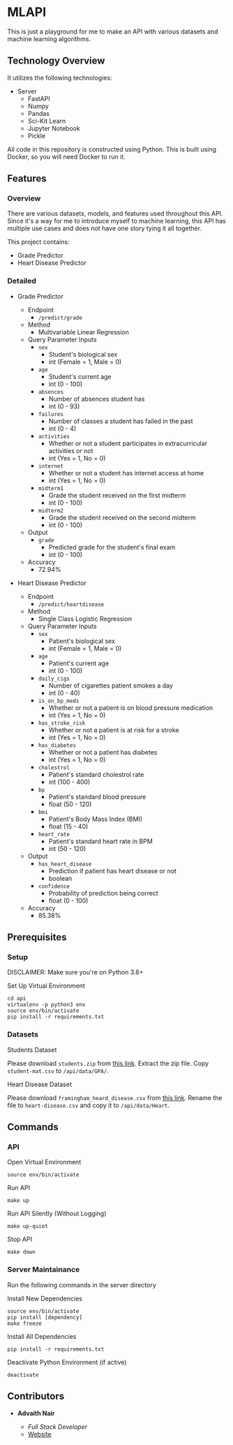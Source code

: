 # MLAPI

This is just a playground for me to make an API with various datasets and machine learning algorithms.

## Technology Overview

It utilizes the following technologies:

-   Server
    -   FastAPI
    -   Numpy
    -   Pandas
    -   Sci-Kit Learn
    -   Jupyter Notebook
    -   Pickle

All code in this repository is constructed using Python. This is built using Docker, so you will need Docker to run it.

## Features

### Overview

There are various datasets, models, and features used throughout this API. Since it's a way for me to introduce myself to machine learning, this API has multiple use cases and does not have one story tying it all together.

This project contains:

- Grade Predictor
- Heart Disease Predictor

### Detailed

-   Grade Predictor
    -   Endpoint
        -   `/predict/grade`
    -   Method
        -   Multivariable Linear Regression
    -   Query Parameter Inputs
        -   `sex`
            -   Student's biological sex
            -   int (Female = 1, Male = 0)
        -   `age`
            -   Student's current age
            -   int (0 - 100)
        -   `absences`
            -   Number of absences student has
            -   int (0 - 93)
        -   `failures`
            -   Number of classes a student has failed in the past
            -   int (0 - 4)
        -   `activities`
            -   Whether or not a student participates in extracurricular activities or not
            -   int (Yes = 1, No = 0)
        -   `internet`
            -   Whether or not a student has internet access at home
            -   int (Yes = 1, No = 0)
        -   `midterm1`
            -   Grade the student received on the first midterm
            -   int (0 - 100)
        -   `midterm2`
            -   Grade the student received on the second midterm
            -   int (0 - 100)
    -   Output
        -   `grade`
            -   Predicted grade for the student's final exam
            -   int (0 - 100)
    -   Accuracy
        -   72.94%

-   Heart Disease Predictor
    -   Endpoint
        -   `/predict/heartdisease`
    -   Method
        -   Single Class Logistic Regression
    -   Query Parameter Inputs
        -   `sex`
            -   Patient's biological sex
            -   int (Female = 1, Male = 0)
        -   `age`
            -   Patient's current age
            -   int (0 - 100)
        -   `daily_cigs`
            -   Number of cigarettes patient smokes a day
            -   int (0 - 40)
        -   `is_on_bp_meds`
            -   Whether or not a patient is on blood pressure medication
            -   int (Yes = 1, No = 0)
        -   `has_stroke_risk`
            -   Whether or not a patient is at risk for a stroke
            -   int (Yes = 1, No = 0)
        -   `has_diabetes`
            -   Whether or not a patient has diabetes
            -   int (Yes = 1, No = 0)
        -   `cholestrol`
            -   Patient's standard cholestrol rate
            -   int (100 - 400)
        -   `bp`
            -   Patient's standard blood pressure
            -   float (50 - 120)
        -   `bmi`
            -   Patient's Body Mass Index (BMI)
            -   float (15 - 40)
        -   `heart_rate`
            -   Patient's standard heart rate in BPM
            -   int (50 - 120)
    -   Output
        -   `has_heart_disease`
            -   Prediction if patient has heart disease or not
            -   boolean
        - `confidence`
            -   Probability of prediction being correct
            -   float (0 - 100)
    -   Accuracy
        -   85.38%

## Prerequisites

### Setup

DISCLAIMER: Make sure you're on Python 3.8+

Set Up Virtual Environment

```
cd api
virtualenv -p python3 env
source env/bin/activate
pip install -r requirements.txt
```

### Datasets

Students Dataset

Please download `students.zip` from [this link](https://archive.ics.uci.edu/ml/machine-learning-databases/00320/). Extract the zip file. Copy `student-mat.csv` to `/api/data/GPA/`.

Heart Disease Dataset

Please download `framingham_heard_disease.csv` from [this link](https://www.kaggle.com/naveengowda16/logistic-regression-heart-disease-prediction). Rename the file to `heart-disease.csv` and copy it to `/api/data/Heart`.

## Commands

### API

Open Virtual Environment

```
source env/bin/activate
```

Run API

```
make up
```

Run API Silently (Without Logging)

```
make up-quiet
```

Stop API

```
make down
```

### Server Maintainance

Run the following commands in the server directory

Install New Dependencies

```
source env/bin/activate
pip install [dependency]
make freeze
```

Install All Dependencies

```
pip install -r requirements.txt
```

Deactivate Python Environment (if active)

```
deactivate
```

## Contributors

-   **Advaith Nair**

    -   _Full Stack Developer_
    -   [Website](https://advaithnair.com)
